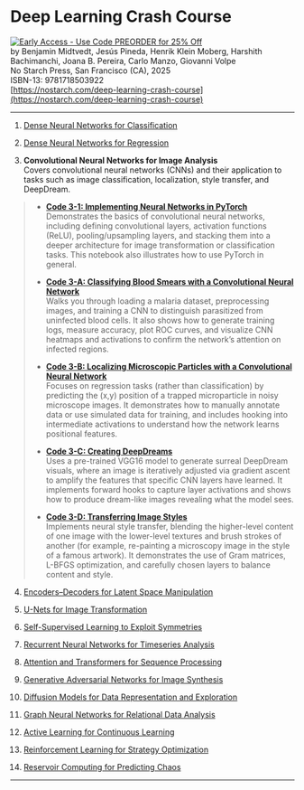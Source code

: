 # Deep Learning Crash Course

[![Early Access - Use Code PREORDER for 25% Off](https://img.shields.io/badge/Early%20Access%20Now%20Available-Use%20Code%20PREORDER%20for%2025%25%20Off-orange)](https://nostarch.com/deep-learning-crash-course)  
by Benjamin Midtvedt, Jesús Pineda, Henrik Klein Moberg, Harshith Bachimanchi, Joana B. Pereira, Carlo Manzo, Giovanni Volpe  
No Starch Press, San Francisco (CA), 2025  
ISBN-13: 9781718503922  
[https://nostarch.com/deep-learning-crash-course](https://nostarch.com/deep-learning-crash-course)

---

1. [Dense Neural Networks for Classification](https://github.com/DeepTrackAI/DeepLearningCrashCourse/tree/main/Ch01_DNN_classification)  

2. [Dense Neural Networks for Regression](https://github.com/DeepTrackAI/DeepLearningCrashCourse/tree/main/Ch02_DNN_regression)  

3. **Convolutional Neural Networks for Image Analysis**  
   Covers convolutional neural networks (CNNs) and their application to tasks such as image classification, localization, style transfer, and DeepDream.

>   - [**Code 3-1: Implementing Neural Networks in PyTorch**](https://github.com/DeepTrackAI/DeepLearningCrashCourse/tree/main/Ch03_CNN/ec03_1_cnn/cnn.ipynb)  
>     Demonstrates the basics of convolutional neural networks, including defining convolutional layers, activation functions (ReLU), pooling/upsampling layers, and stacking them into a deeper architecture for image transformation or classification tasks. This notebook also illustrates how to use PyTorch in general.
>     
>   - [**Code 3-A: Classifying Blood Smears with a Convolutional Neural Network**](https://github.com/DeepTrackAI/DeepLearningCrashCourse/tree/main/Ch03_CNN/ec03_A_blood_smears/blood_smears.ipynb)  
>     Walks you through loading a malaria dataset, preprocessing images, and training a CNN to distinguish parasitized from uninfected blood cells. It also shows how to generate training logs, measure accuracy, plot ROC curves, and visualize CNN heatmaps and activations to confirm the network’s attention on infected regions.
>
>   - [**Code 3-B: Localizing Microscopic Particles with a Convolutional Neural Network**](https://github.com/DeepTrackAI/DeepLearningCrashCourse/tree/main/Ch03_CNN/ec03_B_particle_localization/particle_localization.ipynb)  
>     Focuses on regression tasks (rather than classification) by predicting the (x,y) position of a trapped microparticle in noisy microscope images. It demonstrates how to manually annotate data or use simulated data for training, and includes hooking into intermediate activations to understand how the network learns positional features.
>
>   - [**Code 3-C: Creating DeepDreams**](https://github.com/DeepTrackAI/DeepLearningCrashCourse/tree/main/Ch03_CNN/ec03_C_deepdream/deepdream.ipynb)  
>     Uses a pre-trained VGG16 model to generate surreal DeepDream visuals, where an image is iteratively adjusted via gradient ascent to amplify the features that specific CNN layers have learned. It implements forward hooks to capture layer activations and shows how to produce dream-like images revealing what the model sees.
>
>   - [**Code 3-D: Transferring Image Styles**](https://github.com/DeepTrackAI/DeepLearningCrashCourse/tree/main/Ch03_CNN/ec03_D_style_transfer/style_transfer.ipynb)  
>     Implements neural style transfer, blending the higher-level content of one image with the lower-level textures and brush strokes of another (for example, re-painting a microscopy image in the style of a famous artwork). It demonstrates the use of Gram matrices, L-BFGS optimization, and carefully chosen layers to balance content and style.

4. [Encoders–Decoders for Latent Space Manipulation](https://github.com/DeepTrackAI/DeepLearningCrashCourse/tree/main/Ch04_AE)  

5. [U-Nets for Image Transformation](https://github.com/DeepTrackAI/DeepLearningCrashCourse/tree/main/Ch05_UNet)  

6. [Self-Supervised Learning to Exploit Symmetries](https://github.com/DeepTrackAI/DeepLearningCrashCourse/tree/main/Ch06_SelfSupervised)  

7. [Recurrent Neural Networks for Timeseries Analysis](https://github.com/DeepTrackAI/DeepLearningCrashCourse/tree/main/Ch07_RNN)  

8. [Attention and Transformers for Sequence Processing](https://github.com/DeepTrackAI/DeepLearningCrashCourse/tree/main/Ch08_Attention)  

9. [Generative Adversarial Networks for Image Synthesis](https://github.com/DeepTrackAI/DeepLearningCrashCourse/tree/main/Ch09_GAN)  

10. [Diffusion Models for Data Representation and Exploration](https://github.com/DeepTrackAI/DeepLearningCrashCourse/tree/main/Ch10_Diffusion)  

11. [Graph Neural Networks for Relational Data Analysis](https://github.com/DeepTrackAI/DeepLearningCrashCourse/tree/main/Ch11_GNN)  

12. [Active Learning for Continuous Learning](https://github.com/DeepTrackAI/DeepLearningCrashCourse/tree/main/Ch12_AL)  

13. [Reinforcement Learning for Strategy Optimization](https://github.com/DeepTrackAI/DeepLearningCrashCourse/tree/main/Ch13_RL)  

14. [Reservoir Computing for Predicting Chaos](https://github.com/DeepTrackAI/DeepLearningCrashCourse/tree/main/Ch14_RC)  

---
